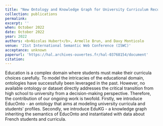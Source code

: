 ```yaml
---
title: "New Ontology and Knowledge Graph for University Curriculum Recommendation"
collection: publications
permalink:
excerpt: ''
when: October 2022
date: October 2022
year: 2022
authors: <b>Nicolas Hubert</b>, Armelle Brun, and Davy Monticolo
venue: '21st International Semantic Web Conference (ISWC)'
acceptance: unknown
paperurl: 'https://hal.archives-ouvertes.fr/hal-03768154/document'
citation:
---
```

Education is a complex domain where students must make their curricula choices carefully. To model the intricacies of the educational domain, ontologies have successfully been leveraged in the past. However, no available ontology or dataset directly addresses the critical transition from high school to university from a decision-making perspective. Therefore, the contribution of our ongoing work is twofold. Firstly, we introduce EducOnto - an ontology that aims at modeling university curricula and students' profiles. Secondly, we introduce EduKG - a knowledge graph inheriting the semantics of EducOnto and instantiated with data about French students and curricula.
